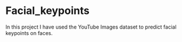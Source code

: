 # Facial_keypoints
In this project I have used the YouTube Images dataset to predict facial keypoints on faces. 
